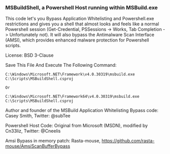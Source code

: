### MSBuildShell, a Powershell Host running within MSBuild.exe

This code let's you Bypass Application Whitelisting and Powershell.exe restrictions and gives you a shell that almost looks and feels like a normal Powershell session (Get-Credential, PSSessions -> Works, Tab Completion -> Unfortunately not).
It will also bypass the Antimalware Scan Interface (AMSI), which provides enhanced malware protection for Powershell scripts.

License: BSD 3-Clause

Save This File And Execute The Following Command:

```
C:\Windows\Microsoft.NET\Framework\v4.0.30319\msbuild.exe C:\Scripts\MSBuildShell.csproj

Or

C:\Windows\Microsoft.NET\Framework64\v4.0.30319\msbuild.exe C:\Scripts\MSBuildShell.csproj
```

Author and founder of the MSBuild Application Whitelisting Bypass code: Casey Smith, Twitter: @subTee

Powershell Host Code: Original from Microsoft (MSDN), modified by Cn33liz, Twitter: @Cneelis

Amsi Bypass in memory patch: Rasta-mouse, https://github.com/rasta-mouse/AmsiScanBufferBypass
